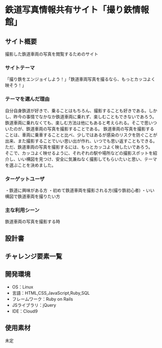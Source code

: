 # 鉄道写真情報共有サイト「撮り鉄情報館」

## サイト概要
撮影した鉄道車両の写真を閲覧するためのサイト

### サイトテーマ
「撮り鉄をエンジョイしよう！」「鉄道車両写真を撮るなら、もっとカッコよく映そう！」

### テーマを選んだ理由
自分自身鉄道が好きで、乗ることはもちろん、撮影することも好きである。しかし、昨今の事情でなかなか鉄道車両に乗れず、楽しむこともできないであろう。
鉄道車両に乗れなくても、楽しむ方法は他にもあると考えられる。そこで思いついたのが、鉄道車両の写真を撮影することである。
鉄道車両の写真を撮影することは、車両に乗車することと比べ、少しではあるが感染のリスクを防ぐことが出来、また撮影することでいい思い出が作れ、いつでも思い返すこともできる。
ただ、鉄道車両の写真を撮影するには、もっとカッコよく映したいであろう。
そこで、カッコよく映せるように、それぞれの駅や場所などの撮影スポットを紹介し、いい構図を見つけ、安全に気兼ねなく撮影してもらいたいと思い、テーマを選ぶことを決めました。

### ターゲットユーザ
・鉄道に興味がある方
・初めて鉄道車両を撮影される方(撮り鉄初心者)
・いい構図で鉄道車両を撮りたい方

### 主な利用シーン
鉄道車両の写真を撮影する時

## 設計書


## チャレンジ要素一覧


## 開発環境
- OS：Linux
- 言語：HTML,CSS,JavaScript,Ruby,SQL
- フレームワーク：Ruby on Rails
- JSライブラリ：jQuery
- IDE：Cloud9

## 使用素材
未定
